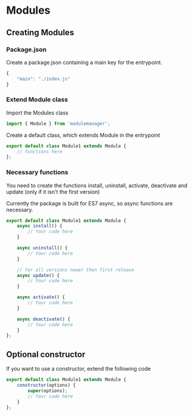 # Modules

## Creating Modules

### Package.json
Create a package.json containing a main key for the entrypoint.
```javascript
{
	"main": "./index.js"
}
```

### Extend Module class
Import the Modules class
```javascript
import { Module } from 'modulemanager';
```

Create a default class, which extends Module in the entrypoint
```javascript
export default class Module1 extends Module {
	// functions here
};
```

### Necessary functions
You need to create the functions install, uninstall, activate, deactivate and update (only if it isn't the first version)

Currently the package is built for ES7 async, so async functions are necessary.
```javascript
export default class Module1 extends Module {
	async install() {
		// Your code here
	}

	async uninstall() {
		// Your code here
	}

	// for all versions newer then first release
	async update() {
		// Your code here
	}

	async activate() {
		// Your code here
	}

	async deactivate() {
		// Your code here
	}
};
```

## Optional constructor
If you want to use a constructor, extend the following code
```javascript
export default class Module1 extends Module {
	constructor(options) {
		super(options);
		// Your code here
	}
};
```
